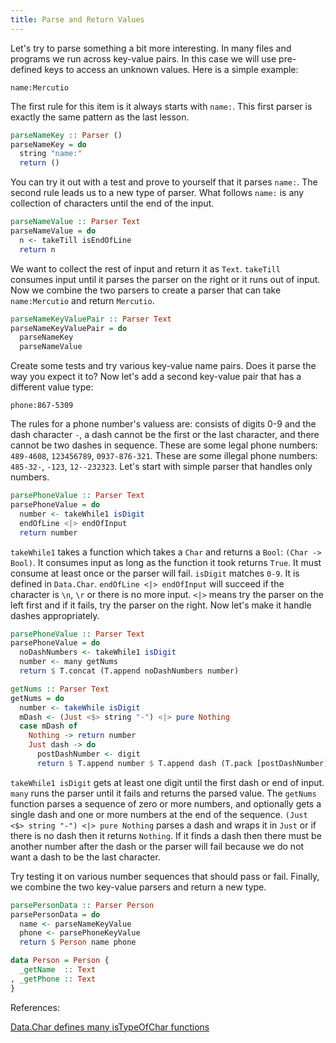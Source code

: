 ```yaml
---
title: Parse and Return Values
---
```


Let's try to parse something a bit more interesting. In many files and programs we run across key-value pairs. In this case we will use pre-defined keys to access an unknown values. Here is a simple example:

`name:Mercutio`

The first rule for this item is it always starts with `name:`. This first parser is exactly the same pattern as the last lesson.

```haskell
parseNameKey :: Parser ()
parseNameKey = do 
  string "name:"
  return ()
```

You can try it out with a test and prove to yourself that it parses `name:`. The second rule leads us to a new type of parser. What follows `name:` is any collection of characters until the end of the input.

```haskell
parseNameValue :: Parser Text
parseNameValue = do
  n <- takeTill isEndOfLine
  return n
```

We want to collect the rest of input and return it as `Text`. `takeTill` consumes input until it parses the parser on the right or it runs out of input. Now we combine the two parsers to create a parser that can take `name:Mercutio` and return `Mercutio`.

```haskell
parseNameKeyValuePair :: Parser Text
parseNameKeyValuePair = do
  parseNameKey
  parseNameValue
```

Create some tests and try various key-value name pairs. Does it parse the way you expect it to? Now let's add a second key-value pair that has a different value type: 

`phone:867-5309`


The rules for a phone number's valuess are: consists of digits 0-9 and the dash character `-`, a dash cannot be the first or the last character, and there cannot be two dashes in sequence. These are some legal phone numbers: `489-4608`, `123456789`, `0937-876-321`. These are some illegal phone numbers: `485-32-`, `-123`, `12--232323`. Let's start with simple parser that handles only numbers.

```haskell
parsePhoneValue :: Parser Text
parsePhoneValue = do
  number <- takeWhile1 isDigit
  endOfLine <|> endOfInput
  return number
```

`takeWhile1` takes a function which takes a `Char` and returns a `Bool`:  `(Char -> Bool)`. It consumes input as long as the function it took returns `True`. It must consume at least once or the parser will fail. `isDigit` matches `0-9`. It is defined in `Data.Char`. `endOfLine <|> endOfInput` will succeed if the character is `\n`, `\r` or there is no more input. `<|>` means try the parser on the left first and if it fails, try the parser on the right. Now let's make it handle dashes appropriately.

```haskell
parsePhoneValue :: Parser Text
parsePhoneValue = do
  noDashNumbers <- takeWhile1 isDigit
  number <- many getNums
  return $ T.concat (T.append noDashNumbers number)

getNums :: Parser Text
getNums = do
  number <- takeWhile isDigit
  mDash <- (Just <$> string "-") <|> pure Nothing
  case mDash of
    Nothing -> return number
    Just dash -> do
      postDashNumber <- digit
      return $ T.append number $ T.append dash (T.pack [postDashNumber])          
```

`takeWhile1 isDigit` gets at least one digit until the first dash or end of input. `many` runs the parser until it fails and returns the parsed value. The `getNums` function parses a sequence of zero or more numbers, and optionally gets a single dash and one or more numbers at the end of the sequence. `(Just <$> string "-") <|> pure Nothing` parses a dash and wraps it in `Just` or if there is no dash then it returns `Nothing`. If it finds a dash then there must be another number after the dash or the parser will fail because we do not want a dash to be the last character. 

Try testing it on various number sequences that should pass or fail. Finally, we combine the two key-value parsers and return a new type.

```haskell
parsePersonData :: Parser Person
parsePersonData = do
  name <- parseNameKeyValue
  phone <- parsePhoneKeyValue
  return $ Person name phone 

data Person = Person {
  _getName  :: Text
, _getPhone :: Text
}
```

References:

[Data.Char defines many isTypeOfChar functions](https://hackage.haskell.org/package/base-4.7.0.1/docs/Data-Char.html)

